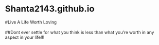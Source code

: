 # Shanta2143.github.io
#Live A Life Worth Loving
<br>
<br>
##Dont ever settle for what you think is less than what you're worth in any aspect in your life!!!